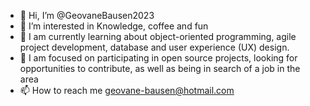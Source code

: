 - 👋 Hi, I’m @GeovaneBausen2023
- 👀 I’m interested in Knowledge, coffee and fun
- 🌱  I am currently learning about object-oriented programming, agile project development, database and user experience (UX) design.
- 💞️  I am focused on participating in open source projects, looking for opportunities to contribute, as well as being in search of a job in the area
- 📫 How to reach me geovane-bausen@hotmail.com

<!---
GeovaneBausen2023/GeovaneBausen2023 is a ✨ special ✨ repository because its `README.md` (this file) appears on your GitHub profile.
You can click the Preview link to take a look at your changes.
--->
